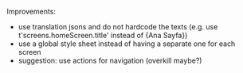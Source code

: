 Improvements:
- use translation jsons and do not hardcode the texts (e.g. use t'screens.homeScreen.title' instead of {Ana Sayfa})
- use a global style sheet instead of having a separate one for each screen
- suggestion: use actions for navigation (overkill maybe?)